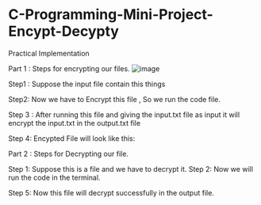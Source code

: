 # C-Programming-Mini-Project-Encypt-Decypty
Practical Implementation

Part 1 : Steps for encrypting our files.
![image](https://github.com/gauravsingh94/C-Programming-Mini-Project-Encypt-Decypty/assets/99260988/d41747b7-a8c6-4cde-aa7f-edf9cea180aa)

Step1 : Suppose the input file contain this things



Step2: Now we have to Encrypt this file , So we run the code file.














Step 3 : After running this file and giving the input.txt file as input it will encrypt the input.txt in the output.txt file


Step 4: Encypted File will look like this:















Part 2 : Steps for Decrypting our file.

Step 1: Suppose this is a file and we have to decrypt it.
 Step 2: Now we will run the code in the terminal.













Step 5: Now this file will decrypt successfully in the output file.




